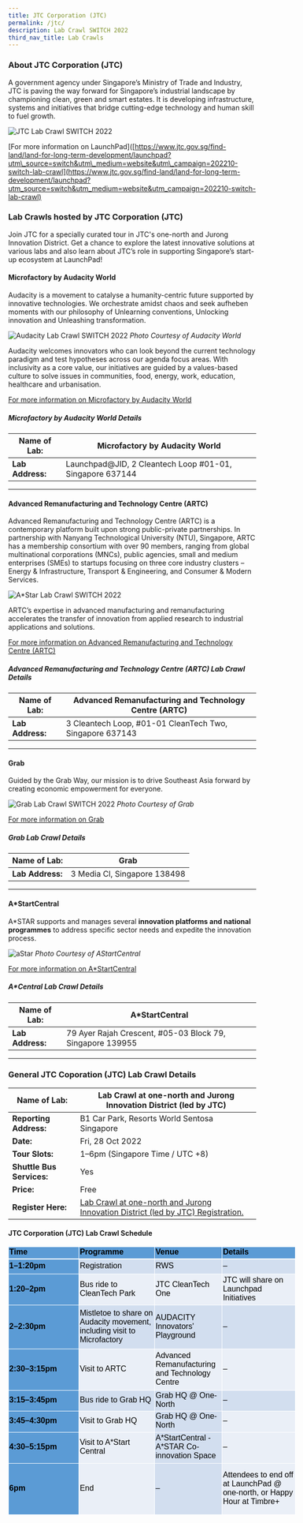 ```yaml
---
title: JTC Corporation (JTC)
permalink: /jtc/
description: Lab Crawl SWITCH 2022
third_nav_title: Lab Crawls
---
```

### **About JTC Corporation (JTC)** 

A government agency under Singapore’s Ministry of Trade and Industry, JTC is paving the way forward for Singapore’s industrial landscape by championing clean, green and smart estates. It is developing infrastructure, systems and initiatives that bridge cutting-edge technology and human skill to fuel growth.

![JTC Lab Crawl SWITCH 2022](/images/jtc%20test.jpg)

[For more information on LaunchPad]([https://www.jtc.gov.sg/find-land/land-for-long-term-development/launchpad?utm\_source=switch&utm\_medium=website&utm\_campaign=202210-switch-lab-crawl](https://www.jtc.gov.sg/find-land/land-for-long-term-development/launchpad?utm_source=switch&utm_medium=website&utm_campaign=202210-switch-lab-crawl)

### **Lab Crawls hosted by JTC Corporation (JTC)**

Join JTC for a specially curated tour in JTC's one-north and Jurong Innovation District. Get a chance to explore the latest innovative solutions at various labs and also learn about JTC’s role in supporting Singapore’s start-up ecosystem at LaunchPad!

#### **Microfactory by Audacity World**

Audacity is a movement to catalyse a humanity-centric future supported by innovative technologies. We orchestrate amidst chaos and seek aufheben moments with our philosophy of Unlearning conventions, Unlocking innovation and Unleashing transformation.

![Audacity Lab Crawl SWITCH 2022](/images/Audacity-Permacolony.jpeg)
*Photo Courtesy of Audacity World*

Audacity welcomes innovators who can look beyond the current technology paradigm and test hypotheses across our agenda focus areas. With inclusivity as a core value, our initiatives are guided by a values-based culture to solve issues in communities, food, energy, work, education, healthcare and urbanisation.

[For more information on Microfactory by Audacity World](https://audacity.world/microfactory/)

##### **Microfactory by Audacity World Details**

| **Name of Lab:** | Microfactory by Audacity World |
| -------- | -------- |
| **Lab Address:** | Launchpad@JID, 2 Cleantech Loop #01-01, Singapore  637144 |

***

#### **Advanced Remanufacturing and Technology Centre (ARTC)**

Advanced Remanufacturing and Technology Centre (ARTC) is a contemporary platform built upon strong public-private partnerships. In partnership with Nanyang Technological University (NTU), Singapore, ARTC has a membership consortium with over 90 members, ranging from global multinational corporations (MNCs), public agencies, small and medium enterprises (SMEs) to startups focusing on three core industry clusters – Energy & Infrastructure, Transport & Engineering, and Consumer & Modern Services. 

![A*Star Lab Crawl SWITCH 2022](/images/supplychain%20(1).jpg)

ARTC’s expertise in advanced manufacturing and remanufacturing accelerates the transfer of innovation from applied research to industrial applications and solutions.

[For more information on Advanced Remanufacturing and Technology Centre (ARTC) ](https://www.a-star.edu.sg/artc)

##### **Advanced Remanufacturing and Technology Centre (ARTC) Lab Crawl Details**

| **Name of Lab:** | Advanced Remanufacturing and Technology Centre (ARTC) |
| -------- | -------- |
| **Lab Address:** | 3 Cleantech Loop, #01-01 CleanTech Two, Singapore 637143 |

***

#### **Grab**

Guided by the Grab Way, our mission is to drive Southeast Asia forward by creating economic empowerment for everyone.

![Grab Lab Crawl SWITCH 2022](/images/Grab-HQ_1.jpg)
*Photo Courtesy of Grab*

[For more information on Grab](https://www.grab.com/sg/)

##### **Grab Lab Crawl Details**

| **Name of Lab:** | Grab |
| -------- | -------- |
| **Lab Address:** | 3 Media Cl, Singapore 138498 |

***

#### **A*StartCentral**

A\*STAR supports and manages several **innovation platforms and national programmes** to address specific sector needs and expedite the innovation process.

![aStar ](/images/astart-web-banner_1.png)
*Photo Courtesy of AStartCentral*

[For more information on A*StartCentral](https://www.a-star.edu.sg/enterprise/innovation-platforms/a-startcentral)

##### **A*Central Lab Crawl Details**

| **Name of Lab:** | A*StartCentral |
| -------- | -------- |
| **Lab Address:** | 79 Ayer Rajah Crescent, #05-03 Block 79, Singapore 139955 |

***

### **General JTC Coporation (JTC) Lab Crawl Details**

| **Name of Lab:** | Lab Crawl at one-north and Jurong Innovation District (led by JTC) |
| -------- | -------- |
| **Reporting Address:** | B1 Car Park, Resorts World Sentosa Singapore |
|**Date:** | Fri, 28 Oct 2022 |
|**Tour Slots:** | 1–6pm (Singapore Time / UTC +8) |
|**Shuttle Bus Services:** | Yes |
|**Price:** | Free |
|**Register Here:** | [Lab Crawl at one-north and Jurong Innovation District (led by JTC) Registration.](https://docs.google.com/forms/d/e/1FAIpQLSfZqd3rdNZmOjj7u2DQFp0aK3AnPA5TcUCftIWJswyq8-4mqQ/viewform) |

#### **JTC Corporation (JTC) Lab Crawl Schedule**
<table border="0" cellpadding="0" cellspacing="0" width="583" style="color: rgb(34, 34, 34); font-family: Arial, Helvetica, sans-serif; font-size: small; font-style: normal; font-variant-ligatures: normal; font-variant-caps: normal; font-weight: 400; letter-spacing: normal; orphans: 2; text-align: start; text-transform: none; white-space: normal; widows: 2; word-spacing: 0px; -webkit-text-stroke-width: 0px; text-decoration-thickness: initial; text-decoration-style: initial; text-decoration-color: initial; border-collapse: collapse; width: 438pt;"><tbody><tr height="22" style="height: 16.2pt;"><td height="22" class="gmail-xl70" width="145" style="font-family: &quot;Google Sans&quot;, Roboto, RobotoDraft, Helvetica, Arial, sans-serif; margin: 0px; height: 16.2pt; width: 109pt; font-size: 12pt; color: black; font-weight: 700; border-width: 1pt 1pt 1.5pt; border-style: solid; border-color: white; background: rgb(91, 155, 213); border-image: initial; vertical-align: middle; padding-top: 1px; padding-right: 1px; padding-left: 1px;"><font face="arial, sans-serif">Time</font></td><td class="gmail-xl70" width="154" style="font-family: &quot;Google Sans&quot;, Roboto, RobotoDraft, Helvetica, Arial, sans-serif; margin: 0px; width: 116pt; font-size: 12pt; color: black; font-weight: 700; border-top: 1pt solid white; border-right: 1pt solid white; border-bottom: 1.5pt solid white; border-left: none; background: rgb(91, 155, 213); vertical-align: middle; padding-top: 1px; padding-right: 1px; padding-left: 1px; border-image: initial;"><font face="arial, sans-serif">Programme</font></td><td class="gmail-xl70" width="135" style="font-family: &quot;Google Sans&quot;, Roboto, RobotoDraft, Helvetica, Arial, sans-serif; margin: 0px; width: 101pt; font-size: 12pt; color: black; font-weight: 700; border-top: 1pt solid white; border-right: 1pt solid white; border-bottom: 1.5pt solid white; border-left: none; background: rgb(91, 155, 213); vertical-align: middle; padding-top: 1px; padding-right: 1px; padding-left: 1px; border-image: initial;"><span lang="EN-US"><font face="arial, sans-serif">Venue</font></span></td><td class="gmail-xl71" width="149" style="font-family: &quot;Google Sans&quot;, Roboto, RobotoDraft, Helvetica, Arial, sans-serif; margin: 0px; width: 112pt; font-size: 12pt; color: black; font-weight: 700; border-top: 1pt solid white; border-right: 1pt solid white; border-bottom: 1.5pt solid white; border-left: none; background: rgb(91, 155, 213); vertical-align: middle; padding-top: 1px; padding-right: 1px; padding-left: 1px; border-image: initial;"><font face="arial, sans-serif">Details&nbsp;</font></td></tr><tr height="30" style="height: 22.8pt;"><td height="30" class="gmail-xl67" width="145" style="font-family: &quot;Google Sans&quot;, Roboto, RobotoDraft, Helvetica, Arial, sans-serif; margin: 0px; height: 22.8pt; width: 109pt; font-size: 12pt; color: black; font-weight: 700; border-width: 0.5pt 1pt 1pt; border-style: solid; border-color: rgb(68, 114, 196) white white; background: rgb(91, 155, 213); border-image: initial; vertical-align: middle; padding-top: 1px; padding-right: 1px; padding-left: 1px;"><font face="arial, sans-serif">1–1:20pm</font></td><td class="gmail-xl65" width="154" style="font-family: &quot;Google Sans&quot;, Roboto, RobotoDraft, Helvetica, Arial, sans-serif; margin: 0px; width: 116pt; font-size: 12pt; color: black; border-top: 0.5pt solid rgb(68, 114, 196); border-right: 1pt solid white; border-bottom: 1pt solid white; border-left: none; background: rgb(210, 222, 239); vertical-align: middle; padding-top: 1px; padding-right: 1px; padding-left: 1px; border-image: initial;"><font face="arial, sans-serif">Registration</font></td><td class="gmail-xl65" width="135" style="font-family: &quot;Google Sans&quot;, Roboto, RobotoDraft, Helvetica, Arial, sans-serif; margin: 0px; width: 101pt; font-size: 12pt; color: black; border-top: 0.5pt solid rgb(68, 114, 196); border-right: 1pt solid white; border-bottom: 1pt solid white; border-left: none; background: rgb(210, 222, 239); vertical-align: middle; padding-top: 1px; padding-right: 1px; padding-left: 1px; border-image: initial;"><span lang="EN-US"><font face="arial, sans-serif">RWS</font></span></td><td class="gmail-xl68" width="149" style="font-family: &quot;Google Sans&quot;, Roboto, RobotoDraft, Helvetica, Arial, sans-serif; margin: 0px; width: 112pt; font-size: 12pt; color: black; border-top: 0.5pt solid rgb(68, 114, 196); border-right: 1pt solid white; border-bottom: 1pt solid white; border-left: none; background: rgb(210, 222, 239); vertical-align: middle; padding-top: 1px; padding-right: 1px; padding-left: 1px; border-image: initial;"><font face="arial, sans-serif">–</font></td></tr><tr height="63" style="height: 47.4pt;"><td height="63" class="gmail-xl67" width="145" style="font-family: &quot;Google Sans&quot;, Roboto, RobotoDraft, Helvetica, Arial, sans-serif; margin: 0px; height: 47.4pt; width: 109pt; font-size: 12pt; color: black; font-weight: 700; border-width: 0.5pt 1pt 1pt; border-style: solid; border-color: rgb(68, 114, 196) white white; background: rgb(91, 155, 213); border-image: initial; vertical-align: middle; padding-top: 1px; padding-right: 1px; padding-left: 1px;"><font face="arial, sans-serif">1:20–2pm</font></td><td class="gmail-xl66" width="154" style="font-family: &quot;Google Sans&quot;, Roboto, RobotoDraft, Helvetica, Arial, sans-serif; margin: 0px; width: 116pt; font-size: 12pt; color: black; border-top: 0.5pt solid rgb(68, 114, 196); border-right: 1pt solid white; border-bottom: 1pt solid white; border-left: none; background: rgb(234, 239, 247); vertical-align: middle; padding-top: 1px; padding-right: 1px; padding-left: 1px; border-image: initial;"><span lang="EN-US"><font face="arial, sans-serif">Bus ride to CleanTech Park</font></span></td><td class="gmail-xl66" width="135" style="font-family: &quot;Google Sans&quot;, Roboto, RobotoDraft, Helvetica, Arial, sans-serif; margin: 0px; width: 101pt; font-size: 12pt; color: black; border-top: 0.5pt solid rgb(68, 114, 196); border-right: 1pt solid white; border-bottom: 1pt solid white; border-left: none; background: rgb(234, 239, 247); vertical-align: middle; padding-top: 1px; padding-right: 1px; padding-left: 1px; border-image: initial;"><span lang="EN-US"><font face="arial, sans-serif">JTC CleanTech One</font></span></td><td class="gmail-xl69" width="149" style="font-family: &quot;Google Sans&quot;, Roboto, RobotoDraft, Helvetica, Arial, sans-serif; margin: 0px; width: 112pt; font-size: 12pt; color: black; border-top: 0.5pt solid rgb(68, 114, 196); border-right: 1pt solid white; border-bottom: 1pt solid white; border-left: none; background: rgb(234, 239, 247); vertical-align: middle; padding-top: 1px; padding-right: 1px; padding-left: 1px; border-image: initial;"><font face="arial, sans-serif">JTC will share on Launchpad Initiatives</font></td></tr><tr height="89" style="height: 66.6pt;"><td height="89" class="gmail-xl67" width="145" style="font-family: &quot;Google Sans&quot;, Roboto, RobotoDraft, Helvetica, Arial, sans-serif; margin: 0px; height: 66.6pt; width: 109pt; font-size: 12pt; color: black; font-weight: 700; border-width: 0.5pt 1pt 1pt; border-style: solid; border-color: rgb(68, 114, 196) white white; background: rgb(91, 155, 213); border-image: initial; vertical-align: middle; padding-top: 1px; padding-right: 1px; padding-left: 1px;"><font face="arial, sans-serif">2–2:30pm</font></td><td class="gmail-xl65" width="154" style="font-family: &quot;Google Sans&quot;, Roboto, RobotoDraft, Helvetica, Arial, sans-serif; margin: 0px; width: 116pt; font-size: 12pt; color: black; border-top: 0.5pt solid rgb(68, 114, 196); border-right: 1pt solid white; border-bottom: 1pt solid white; border-left: none; background: rgb(210, 222, 239); vertical-align: middle; padding-top: 1px; padding-right: 1px; padding-left: 1px; border-image: initial;"><font face="arial, sans-serif">Mistletoe to share on Audacity movement, including visit to Microfactory</font></td><td class="gmail-xl65" width="135" style="font-family: &quot;Google Sans&quot;, Roboto, RobotoDraft, Helvetica, Arial, sans-serif; margin: 0px; width: 101pt; font-size: 12pt; color: black; border-top: 0.5pt solid rgb(68, 114, 196); border-right: 1pt solid white; border-bottom: 1pt solid white; border-left: none; background: rgb(210, 222, 239); vertical-align: middle; padding-top: 1px; padding-right: 1px; padding-left: 1px; border-image: initial;"><font face="arial, sans-serif">AUDACITY Innovators' Playground</font></td><td class="gmail-xl68" width="149" style="font-family: &quot;Google Sans&quot;, Roboto, RobotoDraft, Helvetica, Arial, sans-serif; margin: 0px; width: 112pt; font-size: 12pt; color: black; border-top: 0.5pt solid rgb(68, 114, 196); border-right: 1pt solid white; border-bottom: 1pt solid white; border-left: none; background: rgb(210, 222, 239); vertical-align: middle; padding-top: 1px; padding-right: 1px; padding-left: 1px; border-image: initial;"><font face="arial, sans-serif">–</font></td></tr><tr height="84" style="height: 63pt;"><td height="84" class="gmail-xl67" width="145" style="font-family: &quot;Google Sans&quot;, Roboto, RobotoDraft, Helvetica, Arial, sans-serif; margin: 0px; height: 63pt; width: 109pt; font-size: 12pt; color: black; font-weight: 700; border-width: 0.5pt 1pt 1pt; border-style: solid; border-color: rgb(68, 114, 196) white white; background: rgb(91, 155, 213); border-image: initial; vertical-align: middle; padding-top: 1px; padding-right: 1px; padding-left: 1px;"><font face="arial, sans-serif">2:30–3:15pm</font></td><td class="gmail-xl66" width="154" style="font-family: &quot;Google Sans&quot;, Roboto, RobotoDraft, Helvetica, Arial, sans-serif; margin: 0px; width: 116pt; font-size: 12pt; color: black; border-top: 0.5pt solid rgb(68, 114, 196); border-right: 1pt solid white; border-bottom: 1pt solid white; border-left: none; background: rgb(234, 239, 247); vertical-align: middle; padding-top: 1px; padding-right: 1px; padding-left: 1px; border-image: initial;"><font face="arial, sans-serif">Visit to ARTC</font></td><td class="gmail-xl66" width="135" style="font-family: &quot;Google Sans&quot;, Roboto, RobotoDraft, Helvetica, Arial, sans-serif; margin: 0px; width: 101pt; font-size: 12pt; color: black; border-top: 0.5pt solid rgb(68, 114, 196); border-right: 1pt solid white; border-bottom: 1pt solid white; border-left: none; background: rgb(234, 239, 247); vertical-align: middle; padding-top: 1px; padding-right: 1px; padding-left: 1px; border-image: initial;"><span lang="EN-US"><font face="arial, sans-serif">Advanced Remanufacturing and Technology Centre</font></span></td><td class="gmail-xl69" width="149" style="font-family: &quot;Google Sans&quot;, Roboto, RobotoDraft, Helvetica, Arial, sans-serif; margin: 0px; width: 112pt; font-size: 12pt; color: black; border-top: 0.5pt solid rgb(68, 114, 196); border-right: 1pt solid white; border-bottom: 1pt solid white; border-left: none; background: rgb(234, 239, 247); vertical-align: middle; padding-top: 1px; padding-right: 1px; padding-left: 1px; border-image: initial;"><font face="arial, sans-serif">–</font></td></tr><tr height="42" style="height: 31.8pt;"><td height="42" class="gmail-xl67" width="145" style="font-family: &quot;Google Sans&quot;, Roboto, RobotoDraft, Helvetica, Arial, sans-serif; margin: 0px; height: 31.8pt; width: 109pt; font-size: 12pt; color: black; font-weight: 700; border-width: 0.5pt 1pt 1pt; border-style: solid; border-color: rgb(68, 114, 196) white white; background: rgb(91, 155, 213); border-image: initial; vertical-align: middle; padding-top: 1px; padding-right: 1px; padding-left: 1px;"><span lang="EN-US"><font face="arial, sans-serif">3:15–3:45pm</font></span></td><td class="gmail-xl65" width="154" style="font-family: &quot;Google Sans&quot;, Roboto, RobotoDraft, Helvetica, Arial, sans-serif; margin: 0px; width: 116pt; font-size: 12pt; color: black; border-top: 0.5pt solid rgb(68, 114, 196); border-right: 1pt solid white; border-bottom: 1pt solid white; border-left: none; background: rgb(210, 222, 239); vertical-align: middle; padding-top: 1px; padding-right: 1px; padding-left: 1px; border-image: initial;"><span lang="EN-US"><font face="arial, sans-serif">Bus ride to Grab HQ</font></span></td><td class="gmail-xl65" width="135" style="font-family: &quot;Google Sans&quot;, Roboto, RobotoDraft, Helvetica, Arial, sans-serif; margin: 0px; width: 101pt; font-size: 12pt; color: black; border-top: 0.5pt solid rgb(68, 114, 196); border-right: 1pt solid white; border-bottom: 1pt solid white; border-left: none; background: rgb(210, 222, 239); vertical-align: middle; padding-top: 1px; padding-right: 1px; padding-left: 1px; border-image: initial;"><span lang="EN-US"><font face="arial, sans-serif">Grab HQ @ One-North</font></span></td><td class="gmail-xl68" width="149" style="font-family: &quot;Google Sans&quot;, Roboto, RobotoDraft, Helvetica, Arial, sans-serif; margin: 0px; width: 112pt; font-size: 12pt; color: black; border-top: 0.5pt solid rgb(68, 114, 196); border-right: 1pt solid white; border-bottom: 1pt solid white; border-left: none; background: rgb(210, 222, 239); vertical-align: middle; padding-top: 1px; padding-right: 1px; padding-left: 1px; border-image: initial;"><font face="arial, sans-serif">–</font></td></tr><tr height="42" style="height: 31.8pt;"><td height="42" class="gmail-xl67" width="145" style="font-family: &quot;Google Sans&quot;, Roboto, RobotoDraft, Helvetica, Arial, sans-serif; margin: 0px; height: 31.8pt; width: 109pt; font-size: 12pt; color: black; font-weight: 700; border-width: 0.5pt 1pt 1pt; border-style: solid; border-color: rgb(68, 114, 196) white white; background: rgb(91, 155, 213); border-image: initial; vertical-align: middle; padding-top: 1px; padding-right: 1px; padding-left: 1px;"><span lang="EN-US"><font face="arial, sans-serif">3:45–4:30pm</font></span></td><td class="gmail-xl66" width="154" style="font-family: &quot;Google Sans&quot;, Roboto, RobotoDraft, Helvetica, Arial, sans-serif; margin: 0px; width: 116pt; font-size: 12pt; color: black; border-top: 0.5pt solid rgb(68, 114, 196); border-right: 1pt solid white; border-bottom: 1pt solid white; border-left: none; background: rgb(234, 239, 247); vertical-align: middle; padding-top: 1px; padding-right: 1px; padding-left: 1px; border-image: initial;"><span lang="EN-US"><font face="arial, sans-serif">Visit to Grab HQ</font></span></td><td class="gmail-xl65" width="135" style="font-family: &quot;Google Sans&quot;, Roboto, RobotoDraft, Helvetica, Arial, sans-serif; margin: 0px; width: 101pt; font-size: 12pt; color: black; border-top: 0.5pt solid rgb(68, 114, 196); border-right: 1pt solid white; border-bottom: 1pt solid white; border-left: none; background: rgb(210, 222, 239); vertical-align: middle; padding-top: 1px; padding-right: 1px; padding-left: 1px; border-image: initial;"><font face="arial, sans-serif">Grab HQ @ One-North</font></td><td class="gmail-xl69" width="149" style="font-family: &quot;Google Sans&quot;, Roboto, RobotoDraft, Helvetica, Arial, sans-serif; margin: 0px; width: 112pt; font-size: 12pt; color: black; border-top: 0.5pt solid rgb(68, 114, 196); border-right: 1pt solid white; border-bottom: 1pt solid white; border-left: none; background: rgb(234, 239, 247); vertical-align: middle; padding-top: 1px; padding-right: 1px; padding-left: 1px; border-image: initial;"><font face="arial, sans-serif">–</font></td></tr><tr height="63" style="height: 47.4pt;"><td height="63" class="gmail-xl67" width="145" style="font-family: &quot;Google Sans&quot;, Roboto, RobotoDraft, Helvetica, Arial, sans-serif; margin: 0px; height: 47.4pt; width: 109pt; font-size: 12pt; color: black; font-weight: 700; border-width: 0.5pt 1pt 1pt; border-style: solid; border-color: rgb(68, 114, 196) white white; background: rgb(91, 155, 213); vertical-align: middle; padding-top: 1px; padding-right: 1px; padding-left: 1px; border-image: initial;"><font face="arial, sans-serif">4:30–5:15pm</font></td><td class="gmail-xl66" width="154" style="font-family: &quot;Google Sans&quot;, Roboto, RobotoDraft, Helvetica, Arial, sans-serif; margin: 0px; width: 116pt; font-size: 12pt; color: black; border-top: 0.5pt solid rgb(68, 114, 196); border-right: 1pt solid white; border-bottom: 1pt solid white; border-left: none; background: rgb(234, 239, 247); vertical-align: middle; padding-top: 1px; padding-right: 1px; padding-left: 1px; border-image: initial;"><font face="arial, sans-serif">Visit to A*Start Central</font></td><td class="gmail-xl65" width="135" style="font-family: &quot;Google Sans&quot;, Roboto, RobotoDraft, Helvetica, Arial, sans-serif; margin: 0px; width: 101pt; font-size: 12pt; color: black; border-top: 0.5pt solid rgb(68, 114, 196); border-right: 1pt solid white; border-bottom: 1pt solid white; border-left: none; background: rgb(210, 222, 239); vertical-align: middle; padding-top: 1px; padding-right: 1px; padding-left: 1px; border-image: initial;"><font face="arial, sans-serif">A*StartCentral - A*STAR Co-innovation Space</font></td><td class="gmail-xl69" width="149" style="font-family: &quot;Google Sans&quot;, Roboto, RobotoDraft, Helvetica, Arial, sans-serif; margin: 0px; width: 112pt; font-size: 12pt; color: black; border-top: 0.5pt solid rgb(68, 114, 196); border-right: 1pt solid white; border-bottom: 1pt solid white; border-left: none; background: rgb(234, 239, 247); vertical-align: middle; padding-top: 1px; padding-right: 1px; padding-left: 1px; border-image: initial;"><font face="arial, sans-serif">–</font></td></tr><tr height="104" style="height: 78pt;"><td height="104" class="gmail-xl72" width="145" style="font-family: &quot;Google Sans&quot;, Roboto, RobotoDraft, Helvetica, Arial, sans-serif; margin: 0px; height: 78pt; width: 109pt; font-size: 12pt; color: black; font-weight: 700; border-width: 0.5pt 1pt 1pt; border-style: solid; border-color: rgb(68, 114, 196) white white; background: rgb(91, 155, 213); vertical-align: middle; padding-top: 1px; padding-right: 1px; padding-left: 1px; border-image: initial;"><font face="arial, sans-serif">6pm</font></td><td class="gmail-xl73" width="154" style="font-family: &quot;Google Sans&quot;, Roboto, RobotoDraft, Helvetica, Arial, sans-serif; margin: 0px; width: 116pt; font-size: 12pt; color: black; border-top: 0.5pt solid rgb(68, 114, 196); border-right: 1pt solid white; border-bottom: 1pt solid white; border-left: none; background: rgb(234, 239, 247); vertical-align: middle; padding-top: 1px; padding-right: 1px; padding-left: 1px; border-image: initial;"><font face="arial, sans-serif">End</font></td><td class="gmail-xl74" width="135" style="font-family: &quot;Google Sans&quot;, Roboto, RobotoDraft, Helvetica, Arial, sans-serif; margin: 0px; width: 101pt; font-size: 12pt; color: black; border-top: 0.5pt solid rgb(68, 114, 196); border-right: 1pt solid white; border-bottom: 1pt solid white; border-left: none; background: rgb(210, 222, 239); vertical-align: middle; padding-top: 1px; padding-right: 1px; padding-left: 1px; border-image: initial;"><font face="arial, sans-serif">–</font></td><td class="gmail-xl75" width="149" style="font-family: &quot;Google Sans&quot;, Roboto, RobotoDraft, Helvetica, Arial, sans-serif; margin: 0px; width: 112pt; font-size: 12pt; color: black; border-top: 0.5pt solid rgb(68, 114, 196); border-right: 1pt solid white; border-bottom: 1pt solid white; border-left: none; background: rgb(234, 239, 247); vertical-align: middle; padding-top: 1px; padding-right: 1px; padding-left: 1px; border-image: initial;"><font face="arial, sans-serif">Attendees to end off at LaunchPad @ one-north, or Happy Hour at Timbre+</font></td></tr></tbody></table>